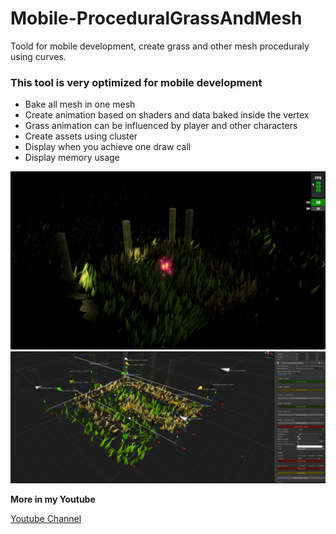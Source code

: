 # Mobile-ProceduralGrassAndMesh
Toold for mobile development, create grass and other mesh proceduraly using curves.

### This tool is very optimized for mobile development
- Bake all mesh in one mesh
- Create animation based on shaders and data baked inside the vertex
- Grass animation can be influenced by player and other characters 
- Create assets using cluster
- Display when you achieve one draw call
- Display memory usage

![Tool](https://github.com/resetme/Mobile-ProceduralGrassAndMesh/blob/master/Assets/Screenshot1.png)
![Tool](https://github.com/resetme/Mobile-ProceduralGrassAndMesh/blob/master/Assets/Screenshot2.png)



**More in my Youtube**

[Youtube Channel](https://www.youtube.com/channel/UCfM8nndv9yhgFmo8Cwuvvig/videos)
